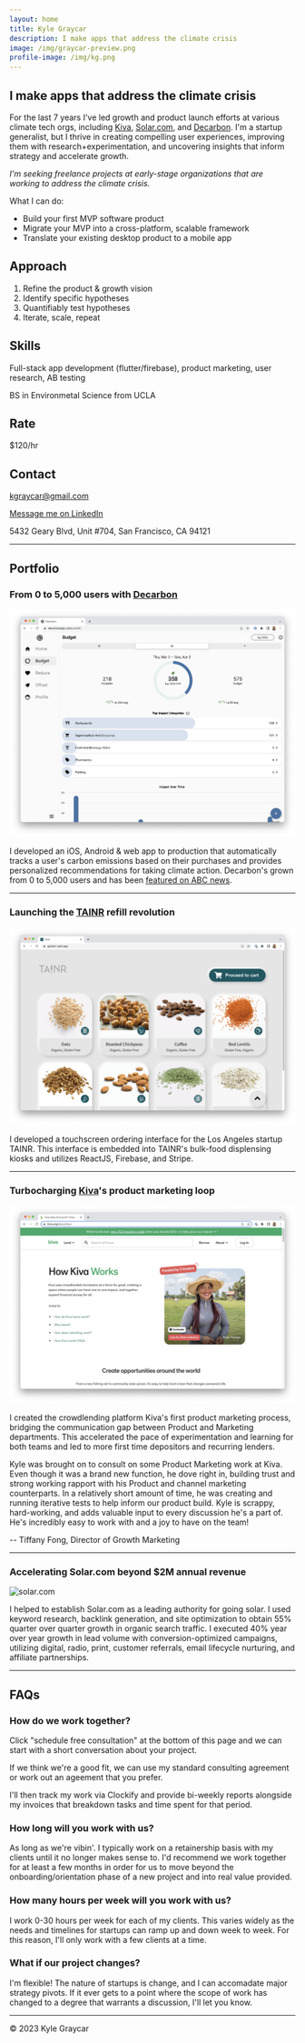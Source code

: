 ```yaml
---
layout: home
title: Kyle Graycar
description: I make apps that address the climate crisis
image: /img/graycar-preview.png
profile-image: /img/kg.png
---
```


## I make apps that address the climate crisis

For the last 7 years I've led growth and product launch efforts at various climate tech orgs, including [Kiva][kiva], [Solar.com][solar.com], and [Decarbon][decarbon]. I'm a startup generalist, but I thrive in creating compelling user experiences, improving them with research+experimentation, and uncovering insights that inform strategy and accelerate growth. 

*I'm seeking freelance projects at early-stage organizations that are working to address the climate crisis.*

What I can do:
- Build your first MVP software product
- Migrate your MVP into a cross-platform, scalable framework
- Translate your existing desktop product to a mobile app

## Approach
1. Refine the product & growth vision
2. Identify specific hypotheses
3. Quantifiably test hypotheses
4. Iterate, scale, repeat

## Skills
Full-stack app development (flutter/firebase), product marketing, user research, AB testing

BS in Environmetal Science from UCLA

## Rate
$120/hr

## Contact
kgraycar@gmail.com

[Message me on LinkedIn][linkedin]

5432 Geary Blvd, Unit #704, San Francisco, CA 94121

___

## Portfolio

### From 0 to 5,000 users with [Decarbon][decarbon]

![decarbon web app](/img/decarbon-desktop.png)

I developed an iOS, Android & web app to production that automatically tracks a user's carbon emissions based on their purchases and provides personalized recommendations for taking climate action. Decarbon's grown from 0 to 5,000 users and has been [featured on ABC news][abc-feature]. 

___

### Launching the [TAINR][tainr] refill revolution

![tainr](/img/TAINR.png)

I developed a touchscreen ordering interface for the Los Angeles startup TAINR. This interface is embedded into TAINR's bulk-food displensing kiosks and utilizes ReactJS, Firebase, and Stripe. 

___

### Turbocharging [Kiva][kiva]'s product marketing loop

![kiva](/img/kiva.png)

I created the crowdlending platform Kiva's first product marketing process, bridging the communication gap between Product and Marketing departments. This accelerated the pace of experimentation and learning for both teams and led to more first time depositors and recurring lenders.

>
Kyle was brought on to consult on some Product Marketing work at Kiva. Even though it was a brand new function, he dove right in, building trust and strong working rapport with his Product and channel marketing counterparts. In a relatively short amount of time, he was creating and running iterative tests to help inform our product build. Kyle is scrappy, hard-working, and adds valuable input to every discussion he's a part of. He's incredibly easy to work with and a joy to have on the team! 
>
-- Tiffany Fong, Director of Growth Marketing

___

### Accelerating Solar.com beyond $2M annual revenue

![solar.com](/img/solar.com.png)

I helped to establish Solar.com as a leading authority for going solar. I used keyword research, backlink generation, and site optimization to obtain 55% quarter over quarter growth in organic search traffic. I executed 40% year over year growth in lead volume with conversion-optimized campaigns, utilizing digital, radio, print, customer referrals, email lifecycle nurturing, and affiliate partnerships.

___

## FAQs

### How do we work together?

Click "schedule free consultation" at the bottom of this page and we can start with a short conversation about your project. 

If we think we're a good fit, we can use my standard consulting agreement or work out an ageement that you prefer. 

I'll then track my work via Clockify and provide bi-weekly reports alongside my invoices that breakdown tasks and time spent for that period.

### How long will you work with us?

As long as we're vibin'. I typically work on a retainership basis with my clients until it no longer makes sense to. I'd recommend we work together for at least a few months in order for us to move beyond the onboarding/orientation phase of a new project and into real value provided.

### How many hours per week will you work with us?

I work 0-30 hours per week for each of my clients. This varies widely as the needs and timelines for startups can ramp up and down week to week. For this reason, I'll only work with a few clients at a time.

### What if our project changes?

I'm flexible! The nature of startups is change, and I can accomadate major strategy pivots. If it ever gets to a point where the scope of work has changed to a degree that warrants a discussion, I'll let you know.

___

© 2023 Kyle Graycar

[kiva]: https://kiva.org
[solar.com]: https://solar.com
[decarbon]: https://decarbonapp.com
[abc-feature]: https://www.youtube.com/watch?v=0B0_0PgEJFc
[tainr]: https://gotainr.com
[linkedin]: https://www.linkedin.com/in/kgraycar/